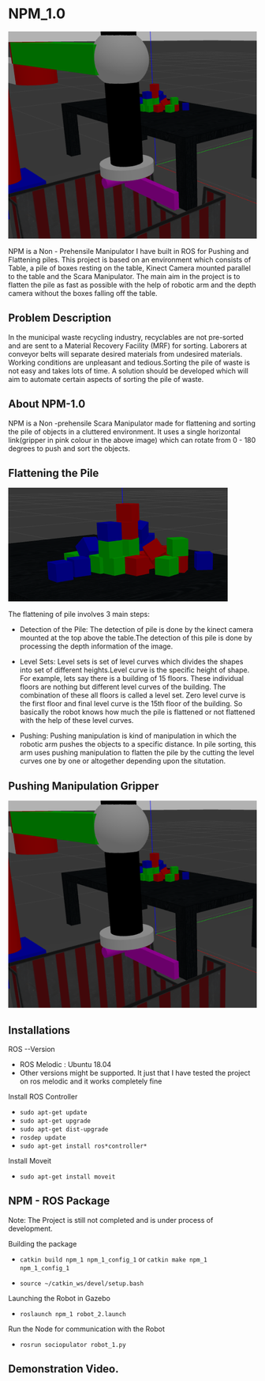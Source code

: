 # NPM_1.0
![node_graph](npm_1/implementation/single_gripper.png)


NPM is a Non - Prehensile Manipulator I have built in ROS for Pushing and Flattening piles. This project is based on an environment which consists of Table, a pile of boxes resting on the table, Kinect Camera mounted parallel to the table and the Scara Manipulator. The main aim in the project is to flatten the pile as fast as possible with the help of robotic arm and the depth camera without the boxes falling off the table.

## Problem Description
In the municipal waste recycling industry, recyclables are not pre-sorted and are sent to a Material Recovery Facility (MRF) for sorting. Laborers at conveyor belts will separate desired materials from undesired materials. Working conditions are unpleasant and tedious.Sorting the pile of waste is not easy and takes lots of time. A solution should be developed which will aim to automate certain aspects of sorting the pile of waste.

## About NPM-1.0
NPM is a Non -prehensile Scara Manipulator made for flattening and sorting the pile of objects in a cluttered environment. It uses a single horizontal link(gripper in pink colour in the above image) which can rotate from 0 - 180 degrees to push and sort the objects.

## Flattening the Pile
![node_graph](npm_1/implementation/pile.png)

The flattening of pile involves 3 main steps:
- Detection of the Pile: The detection of pile is done by the kinect camera mounted at the top above the table.The detection of this pile is done by processing the depth information of the image.

- Level Sets: Level sets is set of level curves which divides the shapes into set of different heights.Level curve is the specific height of shape. For example, lets say there is a building of 15 floors. These individual floors are nothing but different level curves of the building. The combination of these all floors is called a level set. Zero level curve is the first floor and final level curve is the 15th floor of the building. So basically the robot knows how much the pile is flattened or not flattened with the help of these level curves.

- Pushing: Pushing manipulation is kind of manipulation in which the robotic arm pushes the objects to a specific distance. In pile sorting, this arm uses pushing manipulation to flatten the pile by the cutting the level curves one by one or altogether depending upon the situtation.


## Pushing Manipulation Gripper
![node_graph](npm_1/implementation/single_gripper.png)

## Installations
ROS --Version

- ROS Melodic : Ubuntu 18.04
- Other versions might be supported. It just that I have tested the project on ros melodic and it works completely fine

Install ROS Controller

- `sudo apt-get update` 
- `sudo apt-get upgrade` 
- `sudo apt-get dist-upgrade` 
- `rosdep update`
- `sudo apt-get install ros*controller*`

Install Moveit

- `sudo apt-get install moveit`


## NPM - ROS Package

Note: The Project is still not completed and is under process of development.

Building the package

- `catkin build npm_1 npm_1_config_1` or `catkin make npm_1 npm_1_config_1`

- `source ~/catkin_ws/devel/setup.bash`

Launching the Robot in Gazebo

- `roslaunch npm_1 robot_2.launch`

Run the Node for communication with the Robot

- `rosrun sociopulator robot_1.py`



## Demonstration Video.

